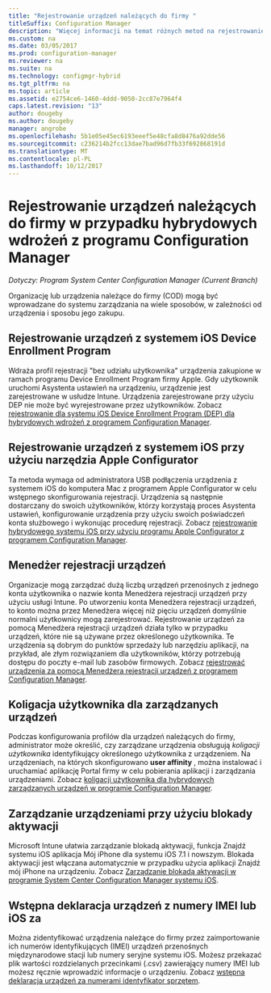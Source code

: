 ```yaml
---
title: "Rejestrowanie urządzeń należących do firmy "
titleSuffix: Configuration Manager
description: "Więcej informacji na temat różnych metod na rejestrowanie urządzeń należących do firmy w przypadku hybrydowych wdrożeń z programem Configuration Manager."
ms.custom: na
ms.date: 03/05/2017
ms.prod: configuration-manager
ms.reviewer: na
ms.suite: na
ms.technology: configmgr-hybrid
ms.tgt_pltfrm: na
ms.topic: article
ms.assetid: e2754ce6-1460-4ddd-9050-2cc87e7964f4
caps.latest.revision: "13"
author: dougeby
ms.author: dougeby
manager: angrobe
ms.openlocfilehash: 5b1e05e45ec6193eeef5e48cfa8d8476a92dde56
ms.sourcegitcommit: c236214b2fcc13dae7bad96d7fb33f692868191d
ms.translationtype: MT
ms.contentlocale: pl-PL
ms.lasthandoff: 10/12/2017
---
```

# <a name="enroll-company-owned-devices-for-hybrid-deployments-with-configuration-manager"></a>Rejestrowanie urządzeń należących do firmy w przypadku hybrydowych wdrożeń z programu Configuration Manager

*Dotyczy: Program System Center Configuration Manager (Current Branch)*

Organizację lub urządzenia należące do firmy (COD) mogą być wprowadzane do systemu zarządzania na wiele sposobów, w zależności od urządzenia i sposobu jego zakupu.  

## <a name="enroll-device-enrollment-program-ios-devices"></a>Rejestrowanie urządzeń z systemem iOS Device Enrollment Program  
 Wdraża profil rejestracji "bez udziału użytkownika" urządzenia zakupione w ramach programu Device Enrollment Program firmy Apple. Gdy użytkownik uruchomi Asystenta ustawień na urządzeniu, urządzenie jest zarejestrowane w usłudze Intune.  Urządzenia zarejestrowane przy użyciu DEP nie może być wyrejestrowane przez użytkowników. Zobacz [rejestrowanie dla systemu iOS Device Enrollment Program (DEP) dla hybrydowych wdrożeń z programem Configuration Manager](../../mdm/deploy-use/ios-device-enrollment-program-for-hybrid.md).  

## <a name="enroll-ios-devices-with-apple-configurator"></a>Rejestrowanie urządzeń z systemem iOS przy użyciu narzędzia Apple Configurator  
 Ta metoda wymaga od administratora USB podłączenia urządzenia z systemem iOS do komputera Mac z programem Apple Configurator w celu wstępnego skonfigurowania rejestracji. Urządzenia są następnie dostarczany do swoich użytkowników, którzy korzystają proces Asystenta ustawień, konfigurowanie urządzenia przy użyciu swoich poświadczeń konta służbowego i wykonując procedurę rejestracji. Zobacz [rejestrowanie hybrydowego systemu iOS przy użyciu programu Apple Configurator z programem Configuration Manager](../../mdm/deploy-use/ios-hybrid-enrollment-using-apple-configurator.md).  

## <a name="device-enrollment-manager"></a>Menedżer rejestracji urządzeń  
 Organizacje mogą zarządzać dużą liczbą urządzeń przenośnych z jednego konta użytkownika o nazwie konta Menedżera rejestracji urządzeń przy użyciu usługi Intune. Po utworzeniu konta Menedżera rejestracji urządzeń, to konto można przez Menedżera więcej niż pięciu urządzeń domyślnie normalni użytkownicy mogą zarejestrować. Rejestrowanie urządzeń za pomocą Menedżera rejestracji urządzeń działa tylko w przypadku urządzeń, które nie są używane przez określonego użytkownika. Te urządzenia są dobrym do punktów sprzedaży lub narzędziu aplikacji, na przykład, ale złym rozwiązaniem dla użytkowników, którzy potrzebują dostępu do poczty e-mail lub zasobów firmowych. Zobacz [rejestrować urządzenia za pomocą Menedżera rejestracji urządzeń z programem Configuration Manager](../../mdm/deploy-use/enroll-devices-with-device-enrollment-manager.md).  

## <a name="user-affinity-for-managed-devices"></a>Koligacja użytkownika dla zarządzanych urządzeń  
 Podczas konfigurowania profilów dla urządzeń należących do firmy, administrator może określić, czy zarządzane urządzenia obsługują *koligacji użytkownika* identyfikujący określonego użytkownika z urządzeniem. Na urządzeniach, na których skonfigurowano **user affinity** , można instalować i uruchamiać aplikację Portal firmy w celu pobierania aplikacji i zarządzania urządzeniami. Zobacz [koligacji użytkownika dla hybrydowych zarządzanych urządzeń w programie Configuration Manager](../../mdm/deploy-use/user-affinity-for-hybrid-managed-devices.md).  

## <a name="manage-devices-with-activation-lock"></a>Zarządzanie urządzeniami przy użyciu blokady aktywacji  
 Microsoft Intune ułatwia zarządzanie blokadą aktywacji, funkcja Znajdź systemu iOS aplikacja Mój iPhone dla systemu iOS 7.1 i nowszym. Blokada aktywacji jest włączana automatycznie w przypadku użycia aplikacji Znajdź mój iPhone na urządzeniu. Zobacz [Zarządzanie blokadą aktywacji w programie System Center Configuration Manager systemu iOS](../../mdm/deploy-use/manage-ios-activation-lock.md).

 ## <a name="predeclare-devices-with-imei-or-ios-serial-numbers"></a>Wstępna deklaracja urządzeń z numery IMEI lub iOS za

Można zidentyfikować urządzenia należące do firmy przez zaimportowanie ich numerów identyfikujących (IMEI) urządzeń przenośnych międzynarodowe stacji lub numery seryjne systemu iOS. Możesz przekazać plik wartości rozdzielanych przecinkami (.csv) zawierający numery IMEI lub możesz ręcznie wprowadzić informacje o urządzeniu.  Zobacz [wstępna deklaracja urządzeń za numerami identyfikator sprzętem](../../mdm/deploy-use/predeclare-devices-with-hardware-id.md).
